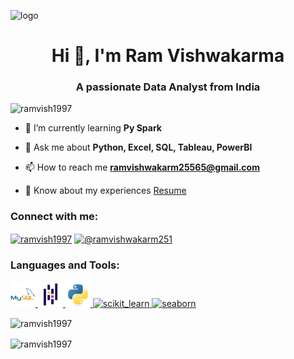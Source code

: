 ![logo](https://github.com/RamVish1997/RamVish1997/assets/115981415/e7950324-95f6-4323-9145-dabae1f49bf7)

<h1 align="center">Hi 👋, I'm Ram Vishwakarma</h1>
<h3 align="center">A passionate Data Analyst from India</h3>

<p align="left"> <img src="https://komarev.com/ghpvc/?username=ramvish1997&label=Profile%20views&color=0e75b6&style=flat" alt="ramvish1997" /> </p>

- 🌱 I’m currently learning **Py Spark**

- 💬 Ask me about **Python, Excel, SQL, Tableau, PowerBI**

- 📫 How to reach me **ramvishwakarm25565@gmail.com**

- 📄 Know about my experiences [Resume](Resume)

<h3 align="left">Connect with me:</h3>
<p align="left">
<a href="https://linkedin.com/in/ramvish1997" target="blank"><img align="center" src="https://raw.githubusercontent.com/rahuldkjain/github-profile-readme-generator/master/src/images/icons/Social/linked-in-alt.svg" alt="ramvish1997" height="30" width="40" /></a>
<a href="https://www.hackerrank.com/@ramvishwakarm251" target="blank"><img align="center" src="https://raw.githubusercontent.com/rahuldkjain/github-profile-readme-generator/master/src/images/icons/Social/hackerrank.svg" alt="@ramvishwakarm251" height="30" width="40" /></a>
</p>

<h3 align="left">Languages and Tools:</h3>
<p align="left"> <a href="https://www.mysql.com/" target="_blank" rel="noreferrer"> <img src="https://raw.githubusercontent.com/devicons/devicon/master/icons/mysql/mysql-original-wordmark.svg" alt="mysql" width="40" height="40"/> </a> <a href="https://pandas.pydata.org/" target="_blank" rel="noreferrer"> <img src="https://raw.githubusercontent.com/devicons/devicon/2ae2a900d2f041da66e950e4d48052658d850630/icons/pandas/pandas-original.svg" alt="pandas" width="40" height="40"/> </a> <a href="https://www.python.org" target="_blank" rel="noreferrer"> <img src="https://raw.githubusercontent.com/devicons/devicon/master/icons/python/python-original.svg" alt="python" width="40" height="40"/> </a> <a href="https://scikit-learn.org/" target="_blank" rel="noreferrer"> <img src="https://upload.wikimedia.org/wikipedia/commons/0/05/Scikit_learn_logo_small.svg" alt="scikit_learn" width="40" height="40"/> </a> <a href="https://seaborn.pydata.org/" target="_blank" rel="noreferrer"> <img src="https://seaborn.pydata.org/_images/logo-mark-lightbg.svg" alt="seaborn" width="40" height="40"/> </a> </p>

<p><img align="center" src="https://github-readme-stats.vercel.app/api/top-langs?username=ramvish1997&show_icons=true&locale=en&layout=compact" alt="ramvish1997" /></p>

<p><img align="center" src="https://github-readme-streak-stats.herokuapp.com/?user=ramvish1997&" alt="ramvish1997" /></p>
